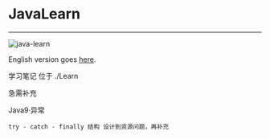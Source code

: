# JavaLearn

---

![java-learn](https://i.loli.net/2021/05/09/8jp5qHy26lrBz4L.png)

English version goes [here](./README.md).



学习笔记 位于 ./Learn



急需补充

Java9·异常

```
try - catch - finally 结构 设计到资源问题，再补充
```

